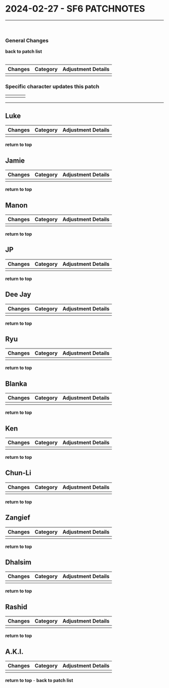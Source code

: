 # 2024-02-27 - SF6 PATCHNOTES
---
<br>

<h3 id="top">General Changes</h3>
<strong><a href="/patch-history/docs/street-fighter-6/" style="text-decoration: none;">back to patch list</a></strong>
<br>
<br>

<table class="table-style">
<thead><tr><th>Changes</th><th>Category</th><th>Adjustment Details</th></tr></thead>
<tbody>
<tr><td></td><td></td><td></td></tr>
</tbody>
</table>

<!-- Section Index -->
<h3>Specific character updates this patch</h3>
<table class="character-table-style">
<tbody>
<tr><td></td><td></td><td></td><td></td></tr>
</tbody>
</table>

---

<h2 id="luke">Luke</h2>
<table class="table-style">
<thead><tr><th>Changes</th><th>Category</th><th>Adjustment Details</th></tr></thead>
<tbody>
<tr><td></td><td></td><td></td></tr>
</tbody>
</table>

<strong><a href="#top" style="text-decoration: none;">return to top</a></strong>

<h2 id="jamie">Jamie</h2>
<table class="table-style">
<thead><tr><th>Changes</th><th>Category</th><th>Adjustment Details</th></tr></thead>
<tbody>
<tr><td></td><td></td><td></td></tr>
</tbody>
</table>

<strong><a href="#top" style="text-decoration: none;">return to top</a></strong>

<h2 id="manon">Manon</h2>
<table class="table-style">
<thead><tr><th>Changes</th><th>Category</th><th>Adjustment Details</th></tr></thead>
<tbody>
<tr><td></td><td></td><td></td></tr>
</tbody>
</table>

<strong><a href="#top" style="text-decoration: none;">return to top</a></strong>

<h2 id="jp">JP</h2>
<table class="table-style">
<thead><tr><th>Changes</th><th>Category</th><th>Adjustment Details</th></tr></thead>
<tbody>
<tr><td></td><td></td><td></td></tr>
</tbody>
</table>

<strong><a href="#top" style="text-decoration: none;">return to top</a></strong>

<h2 id="dee-jay">Dee Jay</h2>
<table class="table-style">
<thead><tr><th>Changes</th><th>Category</th><th>Adjustment Details</th></tr></thead>
<tbody>
<tr><td></td><td></td><td></td></tr>
</tbody>
</table>

<strong><a href="#top" style="text-decoration: none;">return to top</a></strong>

<h2 id="ryu">Ryu</h2>
<table class="table-style">
<thead><tr><th>Changes</th><th>Category</th><th>Adjustment Details</th></tr></thead>
<tbody>
<tr><td></td><td></td><td></td></tr>
</tbody>
</table>

<strong><a href="#top" style="text-decoration: none;">return to top</a></strong>

<h2 id="blanka">Blanka</h2>
<table class="table-style">
<thead><tr><th>Changes</th><th>Category</th><th>Adjustment Details</th></tr></thead>
<tbody>
<tr><td></td><td></td><td></td></tr>
</tbody>
</table>

<strong><a href="#top" style="text-decoration: none;">return to top</a></strong>

<h2 id="ken">Ken</h2>
<table class="table-style">
<thead><tr><th>Changes</th><th>Category</th><th>Adjustment Details</th></tr></thead>
<tbody>
<tr><td></td><td></td><td></td></tr>
</tbody>
</table>

<strong><a href="#top" style="text-decoration: none;">return to top</a></strong>

<h2 id="chun-li">Chun-Li</h2>
<table class="table-style">
<thead><tr><th>Changes</th><th>Category</th><th>Adjustment Details</th></tr></thead>
<tbody>
<tr><td></td><td></td><td></td></tr>
</tbody>
</table>

<strong><a href="#top" style="text-decoration: none;">return to top</a></strong>

<h2 id="zangief">Zangief</h2>
<table class="table-style">
<thead><tr><th>Changes</th><th>Category</th><th>Adjustment Details</th></tr></thead>
<tbody>
<tr><td></td><td></td><td></td></tr>
</tbody>
</table>

<strong><a href="#top" style="text-decoration: none;">return to top</a></strong>

<h2 id="dhalsim">Dhalsim</h2>
<table class="table-style">
<thead><tr><th>Changes</th><th>Category</th><th>Adjustment Details</th></tr></thead>
<tbody>
<tr><td></td><td></td><td></td></tr>
</tbody>
</table>

<strong><a href="#top" style="text-decoration: none;">return to top</a></strong>

<h2 id="rashid">Rashid</h2>
<table class="table-style">
<thead><tr><th>Changes</th><th>Category</th><th>Adjustment Details</th></tr></thead>
<tbody>
<tr><td></td><td></td><td></td></tr>
</tbody>
</table>

<strong><a href="#top" style="text-decoration: none;">return to top</a></strong>

<h2 id="a.k.i.">A.K.I.</h2>
<table class="table-style">
<thead><tr><th>Changes</th><th>Category</th><th>Adjustment Details</th></tr></thead>
<tbody>
<tr><td></td><td></td><td></td></tr>
</tbody>
</table>

<strong><a href="#top" style="text-decoration: none;">return to top</a></strong> - <strong><a href="/patch-history/docs/street-fighter-6/" style="text-decoration: none;">back to patch list</a></strong> 

